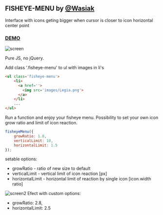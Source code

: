 ## FISHEYE-MENU by [@Wasiak](https://github.com/Wasiak) ##

Interface with icons geting bigger when cursor is closer to icon horizontal center point
### [DEMO](http://wasiak.github.io/Fisheye-menu/) ###

![screen](https://raw.githubusercontent.com/Wasiak/Fisheye-menu/master/images/screen.jpg)

Pure JS, no jQuery.

Add class '.fisheye-menu' to ul with images in li's

```html
<ul class='fisheye-menu'>
    <li>
      <a href=''>
        <img src='images/Legia.png'>
      </a>
    </li>
    ...
</ul>    
```

Run a function and enjoy your fisheye menu.
Possibility to set your own icon grow ratio and limit of icon reaction.

```javascript
fisheyeMenu({
	growRatio: 1.8,
    verticalLimit: 10,
    horizontalLimit: 1.5
});
```
setable options: 
- growRatio - ratio of new size to default
- verticalLimit - vertical limit of icon reaction [px]
- horizontalLimit - horizontal limit of reaction by single icon [icon.width ratio]

![screen2](https://raw.githubusercontent.com/Wasiak/Fisheye-menu/master/images/screen2.jpg)
Efect with custom options:
- growRatio: 2.8,
- horizontalLimit: 2.5
